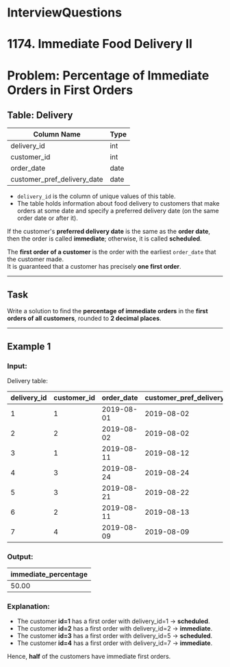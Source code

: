 # InterviewQuestions


# 1174. Immediate Food Delivery II
# Problem: Percentage of Immediate Orders in First Orders

## Table: Delivery

| Column Name                 | Type    |
|-----------------------------|---------|
| delivery_id                 | int     |
| customer_id                 | int     |
| order_date                  | date    |
| customer_pref_delivery_date | date    |

- `delivery_id` is the column of unique values of this table.  
- The table holds information about food delivery to customers that make orders at some date and specify a preferred delivery date (on the same order date or after it).  

If the customer's **preferred delivery date** is the same as the **order date**, then the order is called **immediate**; otherwise, it is called **scheduled**.

The **first order of a customer** is the order with the earliest `order_date` that the customer made.  
It is guaranteed that a customer has precisely **one first order**.

---

## Task
Write a solution to find the **percentage of immediate orders** in the **first orders of all customers**, rounded to **2 decimal places**.

---

## Example 1

### Input:
Delivery table:

| delivery_id | customer_id | order_date  | customer_pref_delivery_date |
|-------------|-------------|-------------|-----------------------------|
| 1           | 1           | 2019-08-01  | 2019-08-02                  |
| 2           | 2           | 2019-08-02  | 2019-08-02                  |
| 3           | 1           | 2019-08-11  | 2019-08-12                  |
| 4           | 3           | 2019-08-24  | 2019-08-24                  |
| 5           | 3           | 2019-08-21  | 2019-08-22                  |
| 6           | 2           | 2019-08-11  | 2019-08-13                  |
| 7           | 4           | 2019-08-09  | 2019-08-09                  |

### Output:
| immediate_percentage |
|----------------------|
| 50.00                |

### Explanation:
- The customer **id=1** has a first order with delivery_id=1 → **scheduled**.  
- The customer **id=2** has a first order with delivery_id=2 → **immediate**.  
- The customer **id=3** has a first order with delivery_id=5 → **scheduled**.  
- The customer **id=4** has a first order with delivery_id=7 → **immediate**.  

Hence, **half** of the customers have immediate first orders.  
